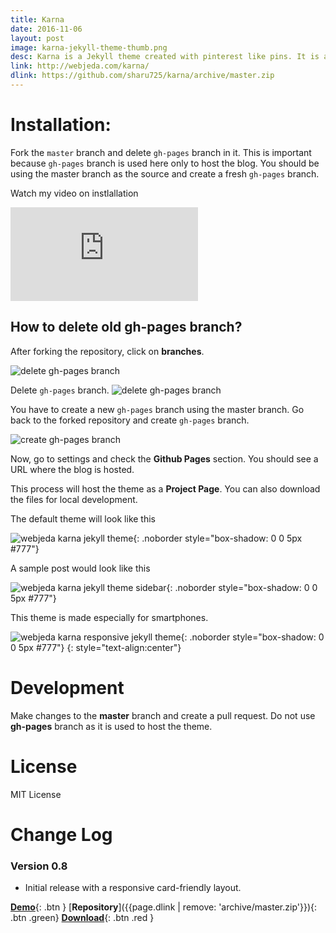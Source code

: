 ```yaml
---
title: Karna
date: 2016-11-06
layout: post
image: karna-jekyll-theme-thumb.png
desc: Karna is a Jekyll theme created with pinterest like pins. It is a freemium theme. This theme uses Masonry layout.
link: http://webjeda.com/karna/
dlink: https://github.com/sharu725/karna/archive/master.zip
---
```


# Installation: 
Fork the ``master`` branch and delete ``gh-pages`` branch in it. This is important because ``gh-pages`` branch is used here only to host the blog. You should be using the master branch as the source and create a fresh ``gh-pages`` branch.


Watch my video on instlallation
<iframe class="video" src="https://www.youtube.com/embed/T2nx6tj-ZH4?rel=0?rel=0" frameborder="0" allowfullscreen></iframe>

## How to delete old **gh-pages** branch?
After forking the repository, click on **branches**.

![delete gh-pages branch](http://blog.webjeda.com/images/delete-github-branch.png)

Delete ``gh-pages`` branch.
![delete gh-pages branch](http://blog.webjeda.com/images/delete-github-branch-2.png)

You have to create a new ``gh-pages`` branch using the master branch. Go back to the forked repository and create ``gh-pages`` branch.

![create gh-pages branch](http://blog.webjeda.com/images/create-gh-pages-branch.JPG)

Now, go to settings and check the **Github Pages** section. You should see a URL where the blog is hosted.

This process will host the theme as a **Project Page**. You can also download the files for local development. 

The default theme will look like this

![webjeda karna jekyll theme](http://webjeda.com/karna/images/karna-jekyll-theme-screenshot.png){: .noborder  style="box-shadow: 0 0 5px #777"}


A sample post would look like this

![webjeda karna jekyll theme sidebar](http://webjeda.com/karna/images/post.png){: .noborder style="box-shadow: 0 0 5px #777"}


This theme is made especially for smartphones.

![webjeda karna responsive jekyll theme](http://webjeda.com/karna/images/karna-responsive-jekyll-theme.png){: .noborder style="box-shadow: 0 0 5px #777"}
{: style="text-align:center"}

# Development
Make changes to the **master** branch and create a pull request. Do not use **gh-pages** branch as it is used to host the theme.

# License
MIT License

# Change Log

### Version 0.8
* Initial release with a responsive card-friendly layout.

[**Demo**]({{page.link}}){: .btn }
[**Repository**]({{page.dlink | remove: 'archive/master.zip'}}){: .btn .green}
[**Download**]({{page.dlink}}){: .btn .red }